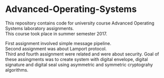 # Advanced-Operating-Systems
This repository contains code for university course Advanced Operating Systems laboratory assignments.<br/>
This course took place in summer semester 2017.<br/>

First assignment involved simple message pipeline.<br/>
Second assignment was about Lamport protocol.<br/>
Third and fourth assignment were related and were about security. Goal of these assingments was to create system with digital envelope, digital signature and digital seal using asymmetric and symmetric cryptograhy algorithms.<br/> 
